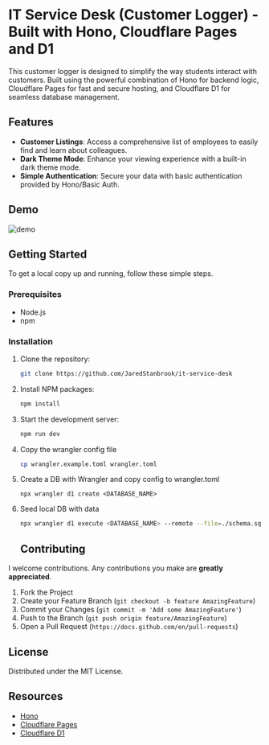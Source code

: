 # IT Service Desk (Customer Logger) - Built with Hono, Cloudflare Pages and D1

This customer logger is designed to simplify the way students interact with customers. Built using the powerful combination of Hono for backend logic, Cloudflare Pages for fast and secure hosting, and Cloudflare D1 for seamless database management.

## Features

-   **Customer Listings**: Access a comprehensive list of employees to easily find and learn about colleagues.
-   **Dark Theme Mode**: Enhance your viewing experience with a built-in dark theme mode.
-   **Simple Authentication**: Secure your data with basic authentication provided by Hono/Basic Auth.

## Demo

![demo](./demo.gif)

## Getting Started

To get a local copy up and running, follow these simple steps.

### Prerequisites

-   Node.js
-   npm

### Installation

1. Clone the repository:
    ```sh
    git clone https://github.com/JaredStanbrook/it-service-desk
    ```
2. Install NPM packages:
    ```sh
    npm install
    ```
3. Start the development server:
    ```sh
    npm run dev
    ```
4. Copy the wrangler config file
    ```sh
    cp wrangler.example.toml wrangler.toml
    ```
5. Create a DB with Wrangler and copy config to wrangler.toml
    ```
    npx wrangler d1 create <DATABASE_NAME>
    ```
6. Seed local DB with data
    ```sh
    npx wrangler d1 execute <DATABASE_NAME> --remote --file=./schema.sql
    ```
    ## Contributing

I welcome contributions. Any contributions you make are **greatly appreciated**.

1. Fork the Project
2. Create your Feature Branch (`git checkout -b feature AmazingFeature`)
3. Commit your Changes (`git commit -m 'Add some AmazingFeature'`)
4. Push to the Branch (`git push origin feature/AmazingFeature`)
5. Open a Pull Request (`https://docs.github.com/en/pull-requests`)

## License

Distributed under the MIT License.

## Resources

-   [Hono](https://honojs.dev/)
-   [Cloudflare Pages](https://pages.cloudflare.com/)
-   [Cloudflare D1](https://www.cloudflare.com/products/d1/)
